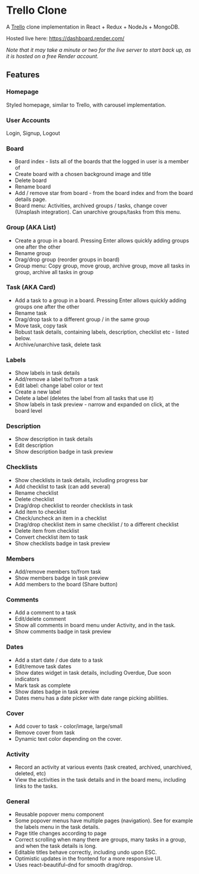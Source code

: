 # Trello Clone

A [Trello](https://trello.com/) clone implementation in React + Redux + NodeJs + MongoDB.

Hosted live here: https://dashboard.render.com/

_Note that it may take a minute or two for the live server to start back up, as it is hosted on a free Render account._

## Features

### Homepage

Styled homepage, similar to Trello, with carousel implementation.

### User Accounts

Login, Signup, Logout

### Board

-   Board index - lists all of the boards that the logged in user is a member of
-   Create board with a chosen background image and title
-   Delete board
-   Rename board
-   Add / remove star from board - from the board index and from the board details page.
-   Board menu: Activities, archived groups / tasks, change cover (Unsplash integration). Can unarchive groups/tasks from this menu.

### Group (AKA List)

-   Create a group in a board. Pressing Enter allows quickly adding groups one after the other
-   Rename group
-   Drag/drop group (reorder groups in board)
-   Group menu: Copy group, move group, archive group, move all tasks in group, archive all tasks in group

### Task (AKA Card)

-   Add a task to a group in a board. Pressing Enter allows quickly adding groups one after the other
-   Rename task
-   Drag/drop task to a different group / in the same group
-   Move task, copy task
-   Robust task details, containing labels, description, checklist etc - listed below.
-   Archive/unarchive task, delete task

### Labels

-   Show labels in task details
-   Add/remove a label to/from a task
-   Edit label: change label color or text
-   Create a new label
-   Delete a label (deletes the label from all tasks that use it)
-   Show labels in task preview - narrow and expanded on click, at the board level

### Description

-   Show description in task details
-   Edit description
-   Show description badge in task preview

### Checklists

-   Show checklists in task details, including progress bar
-   Add checklist to task (can add several)
-   Rename checklist
-   Delete checklist
-   Drag/drop checklist to reorder checklists in task
-   Add item to checklist
-   Check/uncheck an item in a checklist
-   Drag/drop checklist item in same checklist / to a different checklist
-   Delete item from checklist
-   Convert checklist item to task
-   Show checklists badge in task preview

### Members

-   Add/remove members to/from task
-   Show members badge in task preview
-   Add members to the board (Share button)

### Comments

-   Add a comment to a task
-   Edit/delete comment
-   Show all comments in board menu under Activity, and in the task.
-   Show comments badge in task preview

### Dates

-   Add a start date / due date to a task
-   Edit/remove task dates
-   Show dates widget in task details, including Overdue, Due soon indicators
-   Mark task as complete
-   Show dates badge in task preview
-   Dates menu has a date picker with date range picking abilities.

### Cover

-   Add cover to task - color/image, large/small
-   Remove cover from task
-   Dynamic text color depending on the cover.

### Activity

-   Record an activity at various events (task created, archived, unarchived, deleted, etc)
-   View the activities in the task details and in the board menu, including links to the tasks.

### General

-   Reusable popover menu component
-   Some popover menus have multiple pages (navigation). See for example the labels menu in the task details.
-   Page title changes according to page
-   Correct scrolling when many there are groups, many tasks in a group, and when the task details is long.
-   Editable titles behave correctly, including undo upon ESC.
-   Optimistic updates in the frontend for a more responsive UI.
-   Uses react-beautiful-dnd for smooth drag/drop.
